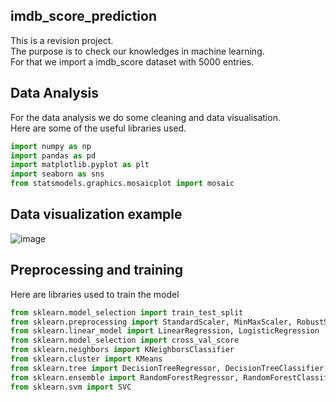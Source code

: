 ## imdb_score_prediction

This is a revision project.  
The purpose is to check our knowledges in machine learning.  
For that we import a imdb_score dataset with 5000 entries.

## Data Analysis
For the data analysis we do some cleaning and data visualisation.  
Here are some of the useful libraries used.  
```python
import numpy as np
import pandas as pd
import matplotlib.pyplot as plt
import seaborn as sns
from statsmodels.graphics.mosaicplot import mosaic
```

## Data visualization example
![image](https://user-images.githubusercontent.com/57437129/78703460-7ce15f00-790a-11ea-9743-aae3dc8b3e96.png)

## Preprocessing and training
Here are libraries used to train the model
```python
from sklearn.model_selection import train_test_split
from sklearn.preprocessing import StandardScaler, MinMaxScaler, RobustScaler
from sklearn.linear_model import LinearRegression, LogisticRegression
from sklearn.model_selection import cross_val_score
from sklearn.neighbors import KNeighborsClassifier
from sklearn.cluster import KMeans
from sklearn.tree import DecisionTreeRegressor, DecisionTreeClassifier
from sklearn.ensemble import RandomForestRegressor, RandomForestClassifier
from sklearn.svm import SVC
```
